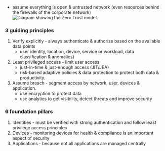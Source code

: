 - assume everything is open & untrusted network (even resources behind the firewalls of the corporate network)
![Diagram showing the Zero Trust model.](https://learn.microsoft.com/en-us/training/wwl-sci/describe-security-concepts-methodologies/media/2-zero-trust-pillars-v2.png)

### 3 guiding principles
1. Verify explicitly - always authenticate & authorize based on the available data points
	- user identity, location, device, service or workload, data classification & anomalies)
2. Least privileged access - limit user access
	- just-in-time & just-enough access (JIT/JEA)
	- risk-based adaptive policies & data protection to protect both data & productivity.
3. Assume breach - segment access by network, user, devices & application.
	- use encryption to protect data
	- use analytics to get visibility, detect threats and improve security

### 6 foundation pillars
1. Identities - must be verified with strong authentication and follow least privilege access principles
2. Devices - monitoring devices for health & compliance is an important aspect of security
3. Applications - because not all applications are managed centrally